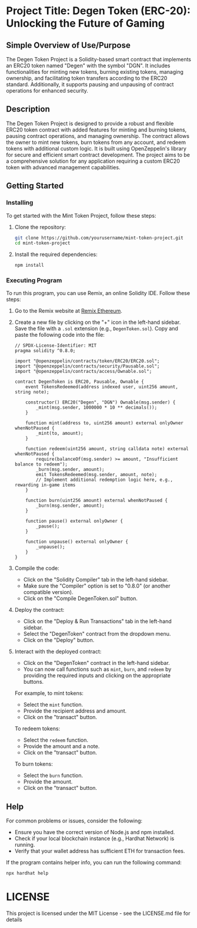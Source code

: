# Project Title: Degen Token (ERC-20): Unlocking the Future of Gaming

## Simple Overview of Use/Purpose
The Degen Token Project is a Solidity-based smart contract that implements an ERC20 token named "Degen" with the symbol "DGN". It includes functionalities for minting 
new tokens, burning existing tokens, managing ownership, and facilitating token transfers according to the ERC20 standard. Additionally, it supports pausing and unpausing 
of contract operations for enhanced security.

## Description
The Degen Token Project is designed to provide a robust and flexible ERC20 token contract with added features for minting and burning tokens, pausing contract 
operations, and managing ownership. The contract allows the owner to mint new tokens, burn tokens from any account, and redeem tokens with additional custom logic. 
It is built using OpenZeppelin's library for secure and efficient smart contract development. The project aims to be a comprehensive solution for any application 
requiring a custom ERC20 token with advanced management capabilities.

## Getting Started

### Installing
To get started with the Mint Token Project, follow these steps:

1. Clone the repository:
    ```bash
    git clone https://github.com/yourusername/mint-token-project.git
    cd mint-token-project
    ```

2. Install the required dependencies:
    ```bash
    npm install
    ```

### Executing Program
To run this program, you can use Remix, an online Solidity IDE. Follow these steps:

1. Go to the Remix website at [Remix Ethereum](https://remix.ethereum.org/).

2. Create a new file by clicking on the "+" icon in the left-hand sidebar. Save the file with a `.sol` extension (e.g., `DegenToken.sol`). Copy and paste the following code into the file:

    ```solidity
    // SPDX-License-Identifier: MIT
    pragma solidity ^0.8.0;

    import "@openzeppelin/contracts/token/ERC20/ERC20.sol";
    import "@openzeppelin/contracts/security/Pausable.sol";
    import "@openzeppelin/contracts/access/Ownable.sol";

    contract DegenToken is ERC20, Pausable, Ownable {
        event TokensRedeemed(address indexed user, uint256 amount, string note);

        constructor() ERC20("Degen", "DGN") Ownable(msg.sender) {
            _mint(msg.sender, 1000000 * 10 ** decimals());
        }

        function mint(address to, uint256 amount) external onlyOwner whenNotPaused {
            _mint(to, amount);
        }

        function redeem(uint256 amount, string calldata note) external whenNotPaused {
            require(balanceOf(msg.sender) >= amount, "Insufficient balance to redeem");
            _burn(msg.sender, amount);
            emit TokensRedeemed(msg.sender, amount, note);
            // Implement additional redemption logic here, e.g., rewarding in-game items
        }

        function burn(uint256 amount) external whenNotPaused {
            _burn(msg.sender, amount);
        }

        function pause() external onlyOwner {
            _pause();
        }

        function unpause() external onlyOwner {
            _unpause();
        }
    }
    ```

3. Compile the code:
    - Click on the "Solidity Compiler" tab in the left-hand sidebar.
    - Make sure the "Compiler" option is set to "0.8.0" (or another compatible version).
    - Click on the "Compile DegenToken.sol" button.

4. Deploy the contract:
    - Click on the "Deploy & Run Transactions" tab in the left-hand sidebar.
    - Select the "DegenToken" contract from the dropdown menu.
    - Click on the "Deploy" button.

5. Interact with the deployed contract:
    - Click on the "DegenToken" contract in the left-hand sidebar.
    - You can now call functions such as `mint`, `burn`, and `redeem` by providing the required inputs and clicking on the appropriate buttons.

    For example, to mint tokens:
    - Select the `mint` function.
    - Provide the recipient address and amount.
    - Click on the "transact" button.

    To redeem tokens:
    - Select the `redeem` function.
    - Provide the amount and a note.
    - Click on the "transact" button.

    To burn tokens:
    - Select the `burn` function.
    - Provide the amount.
    - Click on the "transact" button.


## Help
For common problems or issues, consider the following:

- Ensure you have the correct version of Node.js and npm installed.
- Check if your local blockchain instance (e.g., Hardhat Network) is running.
- Verify that your wallet address has sufficient ETH for transaction fees.

If the program contains helper info, you can run the following command:
```bash
npx hardhat help
```
# LICENSE
This project is licensed under the MIT License - see the LICENSE.md file for details
